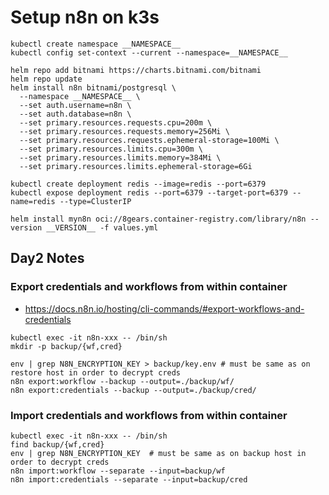 # Setup n8n on k3s

```
kubectl create namespace __NAMESPACE__
kubectl config set-context --current --namespace=__NAMESPACE__
```

```
helm repo add bitnami https://charts.bitnami.com/bitnami
helm repo update
helm install n8n bitnami/postgresql \
  --namespace __NAMESPACE__ \
  --set auth.username=n8n \
  --set auth.database=n8n \
  --set primary.resources.requests.cpu=200m \
  --set primary.resources.requests.memory=256Mi \
  --set primary.resources.requests.ephemeral-storage=100Mi \
  --set primary.resources.limits.cpu=300m \
  --set primary.resources.limits.memory=384Mi \
  --set primary.resources.limits.ephemeral-storage=6Gi
```
```
kubectl create deployment redis --image=redis --port=6379
kubectl expose deployment redis --port=6379 --target-port=6379 --name=redis --type=ClusterIP

```

```
helm install myn8n oci://8gears.container-registry.com/library/n8n --version __VERSION__ -f values.yml

```

## Day2 Notes

### Export credentials and workflows from within container
* https://docs.n8n.io/hosting/cli-commands/#export-workflows-and-credentials
```
kubectl exec -it n8n-xxx -- /bin/sh
mkdir -p backup/{wf,cred}

env | grep N8N_ENCRYPTION_KEY > backup/key.env # must be same as on restore host in order to decrypt creds
n8n export:workflow --backup --output=./backup/wf/
n8n export:credentials --backup --output=./backup/cred/
```
### Import credentials and workflows from within container
```
kubectl exec -it n8n-xxx -- /bin/sh
find backup/{wf,cred}
env | grep N8N_ENCRYPTION_KEY  # must be same as on backup host in order to decrypt creds
n8n import:workflow --separate --input=backup/wf
n8n import:credentials --separate --input=backup/cred

```
```
```
